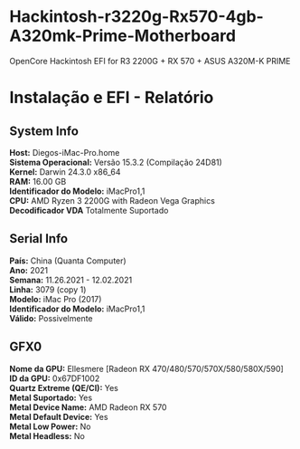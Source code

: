 # Hackintosh-r3220g-Rx570-4gb-A320mk-Prime-Motherboard
OpenCore Hackintosh EFI for R3 2200G + RX 570 + ASUS A320M-K PRIME

# Instalação e EFI - Relatório

## System Info

**Host:** Diegos-iMac-Pro.home  
**Sistema Operacional:** Versão 15.3.2 (Compilação 24D81)  
**Kernel:** Darwin 24.3.0 x86_64  
**RAM:** 16.00 GB  
**Identificador do Modelo:** iMacPro1,1  
**CPU:** AMD Ryzen 3 2200G with Radeon Vega Graphics  
**Decodificador VDA** Totalmente Suportado

## Serial Info

**País:** China (Quanta Computer)  
**Ano:** 2021  
**Semana:** 11.26.2021 - 12.02.2021  
**Linha:** 3079 (copy 1)  
**Modelo:** iMac Pro (2017)  
**Identificador do Modelo:** iMacPro1,1  
**Válido:** Possivelmente  

## GFX0

**Nome da GPU:** Ellesmere [Radeon RX 470/480/570/570X/580/580X/590]  
**ID da GPU:** 0x67DF1002  
**Quartz Extreme (QE/CI):** Yes  
**Metal Suportado:** Yes  
**Metal Device Name:** AMD Radeon RX 570  
**Metal Default Device:** Yes  
**Metal Low Power:** No  
**Metal Headless:** No  
